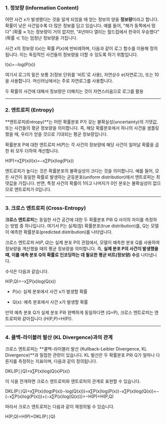 ### **1. 정보량 (Information Content)**

어떤 사건 x가 발생했다는 것을 알게 되었을 때 얻는 정보의 양을 **정보량**이라고 합니다. 확률이 낮은 사건일수록 더 많은 정보를 담고 있습니다. 예를 들어, "해가 동쪽에서 떴다" (확률 ≈ 1)는 정보량이 거의 없지만, "4년마다 열리는 월드컵에서 한국이 우승했다" (확률 ≪ 1)는 엄청난 정보량을 가집니다.

사건 x의 정보량 $I(x)$는 확률 $P(x)$에 반비례하며, 다음과 같이 로그 함수를 이용해 정의됩니다. 이는 독립적인 사건들의 정보량을 더할 수 있도록 하기 위함입니다.

I(x)=−log(P(x))

여기서 로그의 밑은 보통 2(정보 단위를 '비트'로 사용), 자연상수 e(자연로그), 또는 10을 사용합니다. 머신러닝에서는 주로 자연로그를 사용합니다.

두 확률의 사건에 대해서 정보량은 더해지는 것이 자연스러움으로 로그를 활용

---

### **2. 엔트로피 (Entropy)**

**엔트로피(Entropy)**는 어떤 확률분포 P가 갖는 불확실성(uncertainty)의 기댓값, 또는 사건들의 평균 정보량을 의미합니다. 즉, 해당 확률분포에서 하나의 사건을 샘플링했을 때, 우리가 얻을 것으로 기대되는 평균 정보량입니다.

확률분포 P에 대한 엔트로피 $H(P)$는 각 사건의 정보량에 해당 사건이 일어날 확률을 곱한 뒤 모두 더하여 계산합니다.

H(P)=x∑​P(x)I(x)=−x∑​P(x)log(P(x))

엔트로피가 높다는 것은 확률분포의 불확실성이 크다는 것을 의미합니다. 예를 들어, 모든 사건이 동일한 확률로 발생하는 균등분포(uniform distribution)에서 엔트로피는 최댓값을 가집니다. 반면, 특정 사건의 확률이 1이고 나머지가 0인 분포는 불확실성이 없으므로 엔트로피가 0입니다.

---

### **3. 크로스 엔트로피 (Cross-Entropy)**

**크로스 엔트로피**는 동일한 사건 공간에 대한 두 확률분포 P와 Q 사이의 차이를 측정하는 방법 중 하나입니다. 여기서 P는 실제(참) 확률분포(true distribution)를, Q는 모델이 예측한 확률분포(predicted distribution)를 나타냅니다.

크로스 엔트로피 $H(P, Q)$는 실제 분포 P의 관점에서, 모델이 예측한 분포 Q를 사용하여 정보량을 계산했을 때의 평균 정보량을 의미합니다. 즉, **실제 분포 P의 사건이 발생했을 때, 이를 예측 분포 Q의 확률로 인코딩하는 데 필요한 평균 비트(정보량) 수**를 나타냅니다.

수식은 다음과 같습니다.

H(P,Q)=−x∑​P(x)log(Q(x))

- P(x): 실제 분포에서 사건 x가 발생할 확률
    
- Q(x): 예측 분포에서 사건 x가 발생할 확률
    

만약 예측 분포 Q가 실제 분포 P와 완벽하게 동일하다면 (Q=P), 크로스 엔트로피는 엔트로피와 같아집니다 (H(P,P)=H(P)).

---

### **4. 쿨백-라이블러 발산 (KL Divergence)과의 관계**

크로스 엔트로피는 **쿨백-라이블러 발산 (Kullback-Leibler Divergence, KL Divergence)**과 밀접한 관련이 있습니다. KL 발산은 두 확률분포 P와 Q가 얼마나 다른지를 측정하는 지표이며, 다음과 같이 정의됩니다.

DKL​(P∣∣Q)=x∑​P(x)log(Q(x)P(x)​)

이 식을 전개하면 크로스 엔트로피와 엔트로피의 관계로 표현할 수 있습니다.

DKL​(P∣∣Q)​=x∑​P(x)(log(P(x))−log(Q(x)))=x∑​P(x)log(P(x))−x∑​P(x)log(Q(x))=−(−x∑​P(x)log(P(x)))+(−x∑​P(x)log(Q(x)))=−H(P)+H(P,Q)​

따라서 크로스 엔트로피는 다음과 같이 재정의될 수 있습니다.

H(P,Q)=H(P)+DKL​(P∣∣Q)